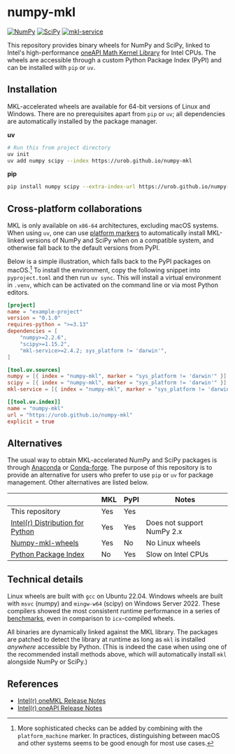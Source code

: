 # numpy-mkl

[![NumPy](https://img.shields.io/badge/NumPy-2.1_%7C_2.2_%7C_2.3-013243)](https://urob.github.io/numpy-mkl/numpy/)
[![SciPy](https://img.shields.io/badge/SciPy-1.15_%7C_1.16-8caae6)](https://urob.github.io/numpy-mkl/scipy/)
[![mkl-service](https://img.shields.io/badge/mkl--service-2.4-3b5526)](https://urob.github.io/numpy-mkl/mkl-service/)

This repository provides binary wheels for NumPy and SciPy, linked to Intel's high-performance
[oneAPI Math Kernel
Library](https://www.intel.com/content/www/us/en/developer/tools/oneapi/onemkl.html) for Intel CPUs.
The wheels are accessible through a custom Python Package Index (PyPI) and can be installed with
`pip` or `uv`.

## Installation

MKL-accelerated wheels are available for 64-bit versions of Linux and Windows. There are no
prerequisites apart from `pip` or `uv`; all dependencies are automatically installed by the package
manager.

**uv**

```sh
# Run this from project directory
uv init
uv add numpy scipy --index https://urob.github.io/numpy-mkl
```

**pip**

```sh
pip install numpy scipy --extra-index-url https://urob.github.io/numpy-mkl
```

## Cross-platform collaborations

MKL is only available on `x86-64` architectures, excluding macOS systems. When using `uv`, one can
use [platform markers](https://peps.python.org/pep-0508/#environment-markers) to automatically
install MKL-linked versions of NumPy and SciPy when on a compatible system, and otherwise fall back
to the default versions from PyPI.

Below is a simple illustration, which falls back to the PyPI packages on macOS.[^1] To
install the environment, copy the following snippet into `pyproject.toml` and then run `uv sync`.
This will install a virtual environment in `.venv`, which can be activated on the command line or
via most Python editors.

```toml
[project]
name = "example-project"
version = "0.1.0"
requires-python = ">=3.13"
dependencies = [
    "numpy>=2.2.6",
    "scipy>=1.15.2",
    "mkl-service>=2.4.2; sys_platform != 'darwin'",
]

[tool.uv.sources]
numpy = [{ index = "numpy-mkl", marker = "sys_platform != 'darwin'" }]
scipy = [{ index = "numpy-mkl", marker = "sys_platform != 'darwin'" }]
mkl-service = [{ index = "numpy-mkl", marker = "sys_platform != 'darwin'" }]

[[tool.uv.index]]
name = "numpy-mkl"
url = "https://urob.github.io/numpy-mkl"
explicit = true
```

## Alternatives

The usual way to obtain MKL-accelerated NumPy and SciPy packages is through
[Anaconda](https://www.anaconda.com/) or [Conda-forge](https://conda-forge.org/). The purpose of
this repository is to provide an alternative for users who prefer to use `pip` or `uv` for package
management. Other alternatives are listed below.

|                                                                                                                                 | MKL | PyPI | Notes                      |
| ------------------------------------------------------------------------------------------------------------------------------- | --- | ---- | -------------------------- |
| This repository                                                                                                                 | Yes | Yes  |                            |
| [Intel(r) Distribution for Python](https://www.intel.com/content/www/us/en/developer/tools/oneapi/distribution-for-python.html) | Yes | Yes  | Does not support NumPy 2.x |
| [Numpy-mkl-wheels](https://github.com/cgohlke/numpy-mkl-wheels)                                                                 | Yes | No   | No Linux wheels            |
| [Python Package Index](https://pypi.org/)                                                                                       | No  | Yes  | Slow on Intel CPUs         |

## Technical details

Linux wheels are built with `gcc` on Ubuntu 22.04. Windows wheels are built with `msvc` (numpy) and
`mingw-w64` (scipy) on Windows Server 2022. These compilers showed the most consistent runtime
performance in a series of [benchmarks](benchmarks/benchmarks.py), even in comparison to
`icx`-compiled wheels.

All binaries are dynamically linked against the MKL library. The packages are patched to detect the
library at runtime as long as `mkl` is installed _anywhere_ accessible by Python. (This is indeed
the case when using one of the recommended install methods above, which will automatically install
`mkl` alongside NumPy or SciPy.)

## References

- [Intel(r) oneMKL Release
  Notes](https://www.intel.com/content/www/us/en/developer/articles/release-notes/onemkl-release-notes.html)
- [Intel(r) oneAPI Release
  Notes](https://www.intel.com/content/www/us/en/developer/articles/release-notes/intel-oneapi-toolkit-release-notes.html)

[^1]:
    More sophisticated checks can be added by combining with the `platform_machine` marker. In
    practices, distinguishing between macOS and other systems seems to be good enough for most use
    cases.
